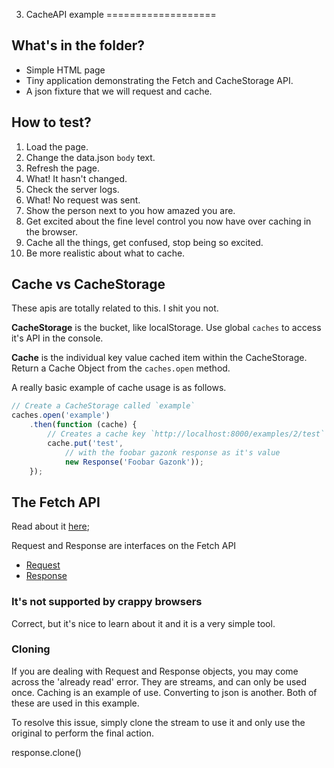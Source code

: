 3. CacheAPI example
===================

## What's in the folder?
* Simple HTML page
* Tiny application demonstrating the Fetch and CacheStorage API.
* A json fixture that we will request and cache.

## How to test?
1. Load the page.
2. Change the data.json `body` text.
3. Refresh the page.
4. What! It hasn't changed.
5. Check the server logs.
6. What! No request was sent.
7. Show the person next to you how amazed you are.
8. Get excited about the fine level control you now have over caching in the browser.
9. Cache all the things, get confused, stop being so excited.
10. Be more realistic about what to cache.

## Cache vs CacheStorage
These apis are totally related to this. I shit you not.

**CacheStorage** is the bucket, like localStorage.
Use global `caches` to access it's API in the console.

**Cache** is the individual key value cached item within the CacheStorage.
Return a Cache Object from the `caches.open` method.

A really basic example of cache usage is as follows.

```javascript
// Create a CacheStorage called `example`
caches.open('example')
    .then(function (cache) {
        // Creates a cache key `http://localhost:8000/examples/2/test`
        cache.put('test',
            // with the foobar gazonk response as it's value
            new Response('Foobar Gazonk'));
    });
```

## The Fetch API
Read about it [here](https://developer.mozilla.org/en-US/docs/Web/API/Fetch_API);

Request and Response are interfaces on the Fetch API
* [Request](https://developer.mozilla.org/en-US/docs/Web/API/Request)
* [Response](https://developer.mozilla.org/en-US/docs/Web/API/Response)

### It's not supported by crappy browsers
Correct, but it's nice to learn about it and it is a very simple tool.

### Cloning
If you are dealing with Request and Response objects, you may come across the 'already read' error.
They are streams, and can only be used once. Caching is an example of use. Converting to json is
another. Both of these are used in this example.

To resolve this issue, simply clone the stream to use it and only use the original to perform the
final action.

  response.clone()
